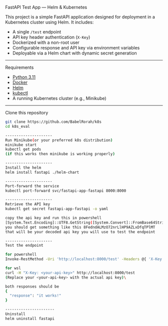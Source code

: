 FastAPI Test App — Helm & Kubernetes

This project is a simple FastAPI application designed for deployment in a Kubernetes cluster using Helm. It includes:

- A single `/test` endpoint
- API key header authentication (`X-Key`)
- Dockerized with a non-root user
- Configurable response and API key via environment variables
- Deployable via a Helm chart with dynamic secret generation

---------------------

Requirements

- [Python 3.11](https://www.python.org/)
- [Docker](https://www.docker.com/)
- [Helm](https://helm.sh/)
- [kubectl](https://kubernetes.io/docs/tasks/tools/)
- A running Kubernetes cluster (e.g., Minikube)

---------------------

Clone this repository

```bash
git clone https://github.com/BabelRorah/k8s
cd k8s_eval

---------------------
Run Minikube(or your preferred k8s distribution)
minikube start
kubectl get pods
(if this works then minikube is working properly)

---------------------
Install the helm
helm install fastapi ./helm-chart

---------------------
Port-forward the service 
kubectl port-forward svc/fastapi-app-fastapi 8000:8000

---------------------
Retrieve the API key
kubectl get secret fastapi-app-fastapi -o yaml

copy the api key and run this in powershell
[System.Text.Encoding]::UTF8.GetString([System.Convert]::FromBase64String("replace this with the api key you got to decode"))
you should get something like this 8FedndALMzO72nrLlHP9AZLxDfqTPlMT
that will be your decoded api key you will use to test the endpoint

---------------------
Test the endpoint

for powershell
Invoke-RestMethod -Uri 'http://localhost:8000/test' -Headers @{ 'X-Key' = '8FedndALMzO72nrLlHP9AZLxDfqTPlMT' }

for wsl
curl -H "X-Key: <your-api-key>" http://localhost:8000/test
(Replace your <your-api-key> with the actual api key)\

both responses should be
{
  "response": "it works!"
}

----------------------
Uninstall
helm uninstall fastapi